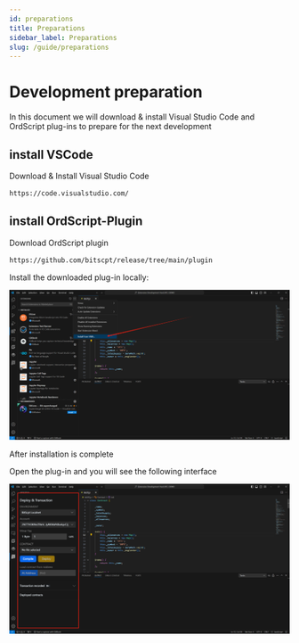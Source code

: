 ```yaml
---
id: preparations
title: Preparations
sidebar_label: Preparations
slug: /guide/preparations
--- 
```




# Development preparation

In this document we will download & install Visual Studio Code and OrdScript plug-ins to prepare for the next development

## install VSCode

Download & Install Visual Studio Code

```bash
https://code.visualstudio.com/
```
## install OrdScript-Plugin

Download OrdScript plugin

```bash
https://github.com/bitscpt/release/tree/main/plugin
```

Install the downloaded plug-in locally:

![](./img/1705108941681.jpg)

After installation is complete

Open the plug-in and you will see the following interface

![](./img/1705109278126.jpg)

